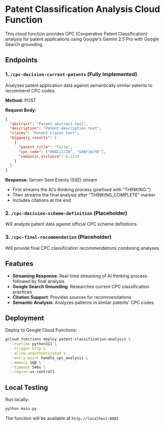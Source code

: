# Patent Classification Analysis Cloud Function

This cloud function provides CPC (Cooperative Patent Classification) analysis for patent applications using Google's Gemini 2.5 Pro with Google Search grounding.

## Endpoints

### 1. `/cpc-decision-current-patents` (Fully Implemented)
Analyzes patent application data against semantically similar patents to recommend CPC codes.

**Method:** POST

**Request Body:**
```json
{
  "abstract": "Patent abstract text",
  "description": "Patent description text",
  "claims": "Patent claims text",
  "bigquery_results": [
    {
      "patent_title": "Title",
      "cpc_code": ["H04L12/28", "G06F16/95"],
      "semantic_distance": 0.1234
    }
  ]
}
```

**Response:** Server-Sent Events (SSE) stream
- First streams the AI's thinking process (prefixed with "THINKING:")
- Then streams the final analysis after "THINKING_COMPLETE" marker
- Includes citations at the end

### 2. `/cpc-decision-scheme-definition` (Placeholder)
Will analyze patent data against official CPC scheme definitions.

### 3. `/cpc-final-recommendation` (Placeholder)
Will provide final CPC classification recommendations combining analyses.

## Features

- **Streaming Response**: Real-time streaming of AI thinking process followed by final analysis
- **Google Search Grounding**: Researches current CPC classification practices
- **Citation Support**: Provides sources for recommendations
- **Semantic Analysis**: Analyzes patterns in similar patents' CPC codes

## Deployment

Deploy to Google Cloud Functions:
```bash
gcloud functions deploy patent-classification-analysis \
  --runtime python311 \
  --trigger-http \
  --allow-unauthenticated \
  --entry-point handle_cpc_analysis \
  --memory 1GB \
  --timeout 540s \
  --region us-central1
```

## Local Testing

Run locally:
```bash
python main.py
```

The function will be available at `http://localhost:8081`
